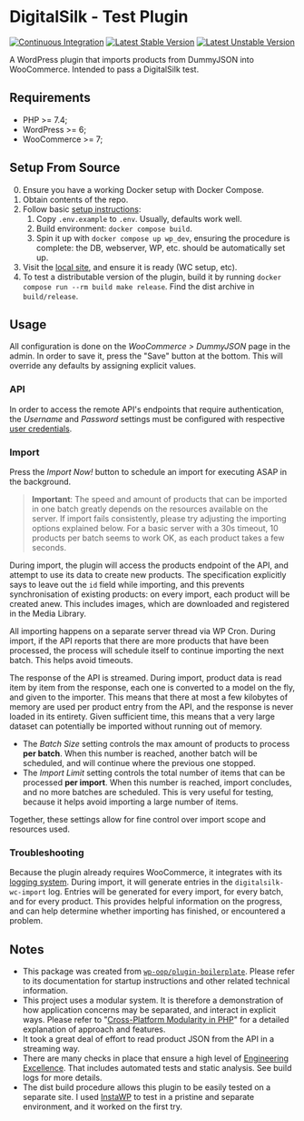 # DigitalSilk - Test Plugin
[![Continuous Integration](https://github.com/xedinunknown/digitalsilk-testplugin/actions/workflows/continuous-integration.yml/badge.svg)](https://github.com/xedinunknown/digitalsilk-testplugin/actions/workflows/continuous-integration.yml)
[![Latest Stable Version](https://poser.pugx.org/xedinunknown/digitalsilk-testplugin/v)](//packagist.org/packages/xedinunknown/digitalsilk-testplugin)
[![Latest Unstable Version](https://poser.pugx.org/xedinunknown/digitalsilk-testplugin/v/unstable)](//packagist.org/packages/xedinunknown/digitalsilk-testplugin)

A WordPress plugin that imports products from DummyJSON into WooCommerce.
Intended to pass a DigitalSilk test.

## Requirements
- PHP >= 7.4;
- WordPress >= 6;
- WooCommerce >= 7;

## Setup From Source
0. Ensure you have a working Docker setup with Docker Compose.
1. Obtain contents of the repo.
2. Follow basic [setup instructions][`wp-oop/plugin-boilerplate`]: 
   1. Copy `.env.example` to `.env`. Usually, defaults work well.
   2. Build environment: `docker compose build`.
   3. Spin it up with `docker compose up wp_dev`, ensuring the procedure is complete:
      the DB, webserver, WP, etc. should be automatically set up.
3. Visit the [local site](http://localhost), and ensure it is ready (WC setup, etc).
4. To test a distributable version of the plugin, build it by running
   `docker compose run --rm build make release`. Find the dist archive in `build/release`.

## Usage
All configuration is done on the _WooCommerce > DummyJSON_ page in the admin.
In order to save it, press the "Save" button at the bottom. This will override any defaults
by assigning explicit values.

### API
In order to access the remote API's endpoints that require authentication,
the _Username_ and _Password_ settings must be configured with respective [user credentials][api-users].

### Import
Press the _Import Now!_ button to schedule an import for executing ASAP in the background.

> **Important**: The speed and amount of products that can be imported in one batch
> greatly depends on the resources available on the server. If import fails consistently,
> please try adjusting the importing options explained below. For a basic server with a 30s timeout,
> 10 products per batch seems to work OK, as each product takes a few seconds.

During import, the plugin will access the products endpoint of the API, and attempt to use its data
to create new products. The specification explicitly says to leave out the `id` field while importing,
and this prevents synchronisation of existing products: on every import, each product will be created anew.
This includes images, which are downloaded and registered in the Media Library.

All importing happens on a separate server thread via WP Cron. During import, if the API
reports that there are more products that have been processed, the process will schedule itself
to continue importing the next batch. This helps avoid timeouts.

The response of the API is streamed. During import, product data is read item by item from the response,
each one is converted to a model on the fly, and given to the importer. This means that there at most
a few kilobytes of memory are used per product entry from the API, and the response is never loaded in its entirety.
Given sufficient time, this means that a very large dataset can potentially be imported without running out of memory.

- The _Batch Size_ setting controls the max amount of products to process **per batch**.
    When this number is reached, another batch will be scheduled, and will continue where the previous one stopped.
- The _Import Limit_ setting controls the total number of items that can be processed **per import**.
    When this number is reached, import concludes, and no more batches are scheduled.
    This is very useful for testing, because it helps avoid importing a large number of items.

Together, these settings allow for fine control over import scope and resources used.

### Troubleshooting
Because the plugin already requires WooCommerce, it integrates with its [logging system][wc-logs].
During import, it will generate entries in the `digitalsilk-wc-import` log.
Entries will be generated for every import, for every batch, and for every product.
This provides helpful information on the progress, and can help determine whether importing has finished,
or encountered a problem.

## Notes
- This package was created from [`wp-oop/plugin-boilerplate`][]. Please refer to its documentation for
    startup instructions and other related technical information.
- This project uses a modular system. It is therefore a demonstration of how application concerns
    may be separated, and interact in explicit ways. Please refer to "[Cross-Platform Modularity in PHP][]"
    for a detailed explanation of approach and features.
- It took a great deal of effort to read product JSON from the API in a streaming way.
- There are many checks in place that ensure a high level of [Engineering Excellence].
    That includes automated tests and static analysis. See build logs for more details.
- The dist build procedure allows this plugin to be easily tested on a separate site.
    I used [InstaWP][] to test in a pristine and separate environment, and it worked on the first try.


[`wp-oop/plugin-boilerplate`]: https://github.com/wp-oop/plugin-boilerplate/
[Cross-Platform Modularity in PHP]: https://dev.to/xedinunknown/cross-platform-modularity-in-php-30bo
[Engineering Excellence]: https://solutionshub.epam.com/blog/post/engineering-excellence-in-software-development
[InstaWP]: https://instawp.com/
[api-users]: https://dummyjson.com/users
[wc-logs]: https://woocommerce.com/document/finding-php-error-logs/
